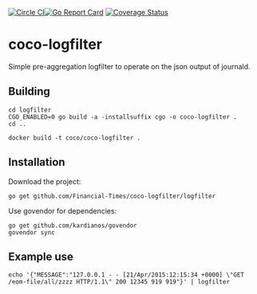 
[![Circle CI](https://circleci.com/gh/Financial-Times/coco-logfilter/tree/master.png?style=shield)](https://circleci.com/gh/Financial-Times/coco-logfilter/tree/master)[![Go Report Card](https://goreportcard.com/badge/github.com/Financial-Times/coco-logfilter)](https://goreportcard.com/report/github.com/Financial-Times/coco-logfilter) [![Coverage Status](https://coveralls.io/repos/github/Financial-Times/coco-logfilter/badge.svg)](https://coveralls.io/github/Financial-Times/coco-logfilter)
# coco-logfilter
Simple pre-aggregation logfilter to operate on the json output of journald.

## Building
```
cd logfilter
CGO_ENABLED=0 go build -a -installsuffix cgo -o coco-logfilter .
cd ..

docker build -t coco/coco-logfilter .
```

## Installation
Download the project:
```
go get github.com/Financial-Times/coco-logfilter/logfilter

```
Use govendor for dependencies:
```
go get github.com/kardianos/govendor
govendor sync
```

## Example use
```
echo '{"MESSAGE":"127.0.0.1 - - [21/Apr/2015:12:15:34 +0000] \"GET /eom-file/all/zzzz HTTP/1.1\" 200 12345 919 919"}' | logfilter
```
